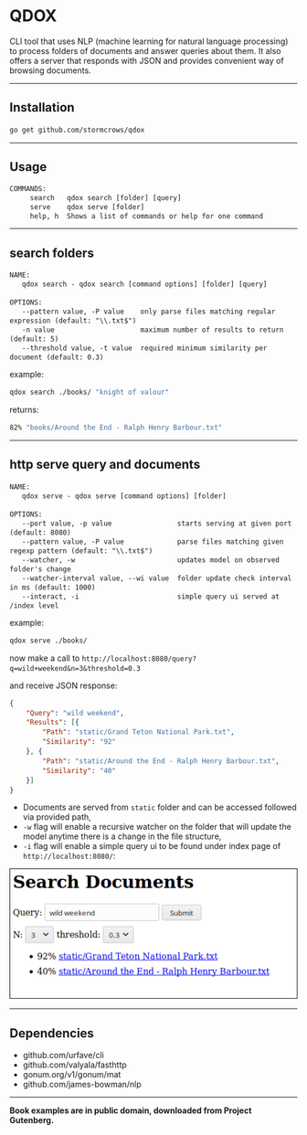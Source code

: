 
# QDOX

CLI tool that uses NLP (machine learning for natural language processing) to process folders of documents and answer queries about them. It also offers a server that responds with JSON and provides convenient way of browsing documents.

---

## Installation

```bash
go get github.com/stormcrows/qdox
```

---

## Usage

```
COMMANDS:
     search   qdox search [folder] [query]
     serve    qdox serve [folder]
     help, h  Shows a list of commands or help for one command
```

---

## search folders

```
NAME:
   qdox search - qdox search [command options] [folder] [query]

OPTIONS:
   --pattern value, -P value    only parse files matching regular expression (default: "\\.txt$")
   -n value                     maximum number of results to return (default: 5)
   --threshold value, -t value  required minimum similarity per document (default: 0.3)
```
example:
```bash
qdox search ./books/ "knight of valour"
```
returns:

```bash
82% "books/Around the End - Ralph Henry Barbour.txt"
```

---

## http serve query and documents

```
NAME:
   qdox serve - qdox serve [command options] [folder]

OPTIONS:
   --port value, -p value                starts serving at given port (default: 8080)
   --pattern value, -P value             parse files matching given regexp pattern (default: "\\.txt$")
   --watcher, -w                         updates model on observed folder's change
   --watcher-interval value, --wi value  folder update check interval in ms (default: 1000)
   --interact, -i                        simple query ui served at /index level
```

example:

```bash
qdox serve ./books/
```

now make a call to `http://localhost:8080/query?q=wild+weekend&n=3&threshold=0.3`

and receive JSON response:

```json
{
    "Query": "wild weekend",
    "Results": [{
        "Path": "static/Grand Teton National Park.txt",
        "Similarity": "92"
    }, {
        "Path": "static/Around the End - Ralph Henry Barbour.txt",
        "Similarity": "40"
    }]
}
```

* Documents are served from `static` folder and can be accessed followed via provided path,
* `-w` flag will enable a recursive watcher on the folder that will update the model anytime there is a change in the file structure,
* `-i` flag will enable a simple query ui to be found under index page of `http://localhost:8080/`:

![interaction panel](./docs/interaction.png)

---

## Dependencies

- github.com/urfave/cli
- github.com/valyala/fasthttp
- gonum.org/v1/gonum/mat
- github.com/james-bowman/nlp

---
   
**Book examples are in public domain, downloaded from Project Gutenberg.**